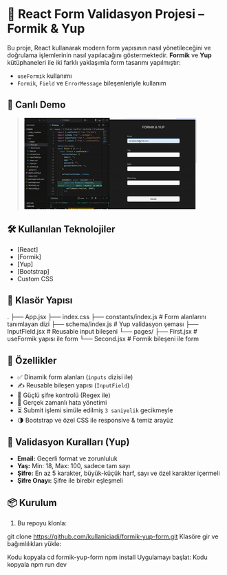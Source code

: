 # 🧩 React Form Validasyon Projesi – Formik & Yup

Bu proje, React kullanarak modern form yapısının nasıl yönetileceğini ve doğrulama işlemlerinin nasıl yapılacağını göstermektedir. **Formik** ve **Yup** kütüphaneleri ile iki farklı yaklaşımla form tasarımı yapılmıştır:

- `useFormik` kullanımı
- `Formik`, `Field` ve `ErrorMessage` bileşenleriyle kullanım

## 🚀 Canlı Demo

> ![Formik-Yup](./assets/FORMIK-YUP.gif)

## 🛠 Kullanılan Teknolojiler

- [React]
- [Formik]
- [Yup]
- [Bootstrap]
- Custom CSS

## 📁 Klasör Yapısı

.
├── App.jsx
├── index.css
├── constants/index.js # Form alanlarını tanımlayan dizi
├── schema/index.js # Yup validasyon şeması
├── InputField.jsx # Reusable input bileşeni
└── pages/
├── First.jsx # useFormik yapısı ile form
└── Second.jsx # Formik bileşeni ile form

## 🧪 Özellikler

- ✅ Dinamik form alanları (`inputs` dizisi ile)
- ✍️ Reusable bileşen yapısı (`InputField`)
- 🔐 Güçlü şifre kontrolü (Regex ile)
- 🔄 Gerçek zamanlı hata yönetimi
- ⏳ Submit işlemi simüle edilmiş `3 saniyelik` gecikmeyle
- 🌗 Bootstrap ve özel CSS ile responsive & temiz arayüz

## 📌 Validasyon Kuralları (Yup)

- **Email:** Geçerli format ve zorunluluk
- **Yaş:** Min: 18, Max: 100, sadece tam sayı
- **Şifre:** En az 5 karakter, büyük-küçük harf, sayı ve özel karakter içermeli
- **Şifre Onayı:** Şifre ile birebir eşleşmeli

## 📦 Kurulum

1. Bu repoyu klonla:

git clone https://github.com/kullaniciadi/formik-yup-form.git
Klasöre gir ve bağımlılıkları yükle:

Kodu kopyala
cd formik-yup-form
npm install
Uygulamayı başlat:
Kodu kopyala
npm run dev
